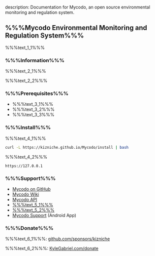 description: Documentation for Mycodo, an open source environmental monitoring and regulation system.

## %%%Mycodo Environmental Monitoring and Regulation System%%%

%%%text_1_1%%%

### %%%Information%%%

%%%text_2_1%%%

%%%text_2_2%%%

### %%%Prerequisites%%%

*   %%%text_3_1%%%
*   %%%text_3_2%%%
*   %%%text_3_3%%%

### %%%Install%%%

%%%text_4_1%%%

```bash
curl -L https://kizniche.github.io/Mycodo/install | bash
```

%%%text_4_2%%%

```
https://127.0.0.1
```

### %%%Support%%%

*   [Mycodo on GitHub](https://github.com/kizniche/Mycodo)
*   [Mycodo Wiki](https://github.com/kizniche/Mycodo/wiki)
*   [Mycodo API](https://kizniche.github.io/Mycodo/mycodo-api.html)
*   [%%%text_5_1%%%](https://forum.radicaldiy.com)
*   [%%%text_5_2%%%](https://forum.radicaldiy.com/docs?category=23&tags=mycodo)
*   [Mycodo Support](https://play.google.com/store/apps/details?id=com.mycodo.mycododocs) (Android App)

### %%%Donate%%%

%%%text_6_1%%%: [github.com/sponsors/kizniche](https://github.com/sponsors/kizniche)

%%%text_6_2%%%: [KyleGabriel.com/donate](https://kylegabriel.com/donate)
